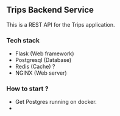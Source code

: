## Trips Backend Service

This is a REST API for the Trips application. 

### Tech stack 
* Flask (Web framework)
* Postgresql (Database)
* Redis (Cache) ?
* NGINX (Web server)

### How to start ?
* Get Postgres running on docker. 
*
